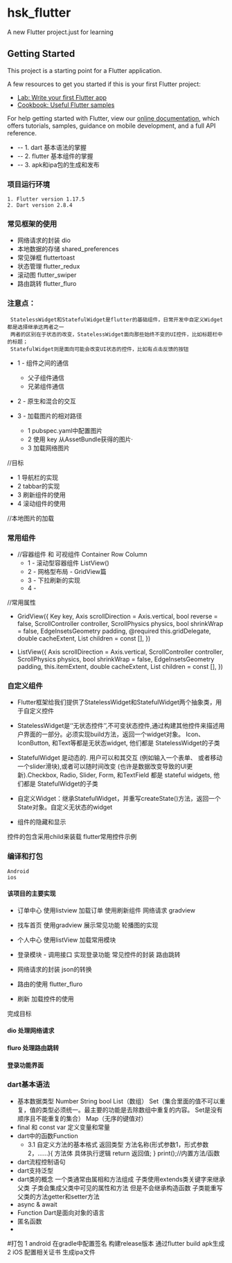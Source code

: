 # hsk_flutter

A new Flutter project.just for learning

## Getting Started

This project is a starting point for a Flutter application.

A few resources to get you started if this is your first Flutter project:

- [Lab: Write your first Flutter app](https://flutter.dev/docs/get-started/codelab)
- [Cookbook: Useful Flutter samples](https://flutter.dev/docs/cookbook)

For help getting started with Flutter, view our
[online documentation](https://flutter.dev/docs), which offers tutorials,
samples, guidance on mobile development, and a full API reference.

-  --  1. dart 基本语法的掌握
-  --  2. flutter 基本组件的掌握
-  --  3. apk和ipa包的生成和发布


### 项目运行环境
    1. Flutter version 1.17.5
    2. Dart version 2.8.4


### 常见框架的使用
   - 网络请求的封装  dio
   - 本地数据的存储  shared_preferences
   - 常见弹框       fluttertoast
   - 状态管理       flutter_redux 
   - 滚动图         flutter_swiper
   - 路由跳转       flutter_fluro

### 注意点：
     StatelessWidget和StatefulWidget是flutter的基础组件，日常开发中自定义Widget都是选择继承这两者之一
     两者的区别在于状态的改变，StatelessWidget面向那些始终不变的UI控件，比如标题栏中的标题；
     StatefulWidget则是面向可能会改变UI状态的控件，比如有点击反馈的按钮

- 1 - 组件之间的通信
    * 父子组件通信        
    * 兄弟组件通信 


- 2 - 原生和混合的交互   

- 3 - 加载图片的相对路径
    - 1 pubspec.yaml中配置图片
    - 2 使用 key 从AssetBundle获得的图片·
    - 3 加载网络图片




//目标
  - 1  导航栏的实现
  - 2  tabbar的实现
  - 3  刷新组件的使用
  - 4  滚动组件的使用

  //本地图片的加载

### 常用组件
  - //容器组件 和 可视组件 Container  Row Column 
    - 1 - 滚动型容器组件 ListView()
    - 2 - 网格型布局 - GridView篇
    - 3 - 下拉刷新的实现
    - 4 - 

//常用属性
- GridView({
  Key key,
  Axis scrollDirection = Axis.vertical,
  bool reverse = false,
  ScrollController controller,
  ScrollPhysics physics,
  bool shrinkWrap = false,
  EdgeInsetsGeometry padding,
  @required this.gridDelegate,
  double cacheExtent,
  List<Widget> children = const <Widget>[],
})

- ListView({
  Axis scrollDirection = Axis.vertical,
  ScrollController controller,
  ScrollPhysics physics,
  bool shrinkWrap = false,
  EdgeInsetsGeometry padding,
  this.itemExtent,
  double cacheExtent,
  List<Widget> children = const <Widget>[],
})

### 自定义组件
  -  Flutter框架给我们提供了StatelessWidget和StatefulWidget两个抽象类，用于自定义控件
  -  StatelessWidget是‘‘无状态控件’’,不可变状态控件,通过构建其他控件来描述用户界面的一部分。必须实现build方法，返回一个widget对象。 Icon、 IconButton, 和Text等都是无状态widget, 他们都是 StatelessWidget的子类
  -   StatefulWidget 是动态的. 用户可以和其交互 (例如输入一个表单、 或者移动一个slider滑块),或者可以随时间改变 (也许是数据改变导致的UI更新).Checkbox, Radio, Slider, Form, 和TextField 都是 stateful widgets, 他们都是 StatefulWidget的子类

  -  自定义Widget：继承StatefulWidget，并重写createState()方法，返回一个State对象。自定义无状态的widget
  -  组件的隐藏和显示


控件的包含采用child来装载
flutter常用控件示例

  
 ### 编译和打包
    Android
    ios



#### 该项目的主要实现
   - 订单中心  使用listview 加载订单   使用刷新组件   网络请求   gradview
   - 找车首页  使用gradview 展示常见功能  轮播图的实现
   - 个人中心 使用listView 加载常用模块
   - 登录模块 - 调用接口 实现登录功能 常见控件的封装  路由跳转



  - 网络请求的封装 json的转换
  - 路由的使用 flutter_fluro
  - 刷新 加载控件的使用
  



完成目标  

#### dio 处理网络请求

#### fluro 处理路由跳转

#### 登录功能界面

### dart基本语法
  - 基本数据类型  Number String bool List（数组） Set（集合里面的值不可以重复，值的类型必须统一。最主要的功能是去除数组中重复的内容。 Set是没有顺序且不能重复的集合） Map（无序的键值对）
  - final 和 const var 定义变量和常量
  - dart中的函数Function 
    - 3.1 自定义方法的基本格式
    返回类型 方法名称(形式参数1，形式参数2，......){
          方法体 具体执行逻辑
        return 返回值;
       }
     print();//内置方法/函数
  - dart流程控制语句 
  - dart支持泛型
  - dart类的概念 一个类通常由属相和方法组成
     子类使用extends类关键字来继承父类
     子类会集成父类中可见的属性和方法 但是不会继承构造函数
     子类能重写父类的方法getter和setter方法
  - async & await
  - Function Dart是面向对象的语言
  - 匿名函数
  - 



  #打包
    1 android  在gradle中配置签名 构建release版本 通过flutter build apk生成   
    2 iOS 配置相关证书 生成ipa文件